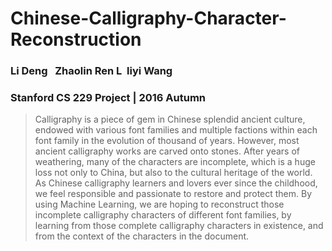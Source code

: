 # Chinese-Calligraphy-Character-Reconstruction
### Li Deng &nbsp; Zhaolin Ren L&nbsp; liyi Wang
### Stanford CS 229 Project | 2016 Autumn

> Calligraphy is a piece of gem in Chinese splendid ancient culture, endowed with various font families and multiple factions within each font family in the evolution of thousand of years. However, most ancient calligraphy works are carved onto stones. After years of weathering, many of the characters are incomplete, which is a huge loss not only to China, but also to the cultural heritage of the world. As Chinese calligraphy learners and lovers ever since the childhood, we feel responsible and passionate to restore and protect them. By using Machine Learning, we are hoping to reconstruct those incomplete calligraphy characters of different font families, by learning from those complete calligraphy characters in existence, and from the context of the characters in the document.

